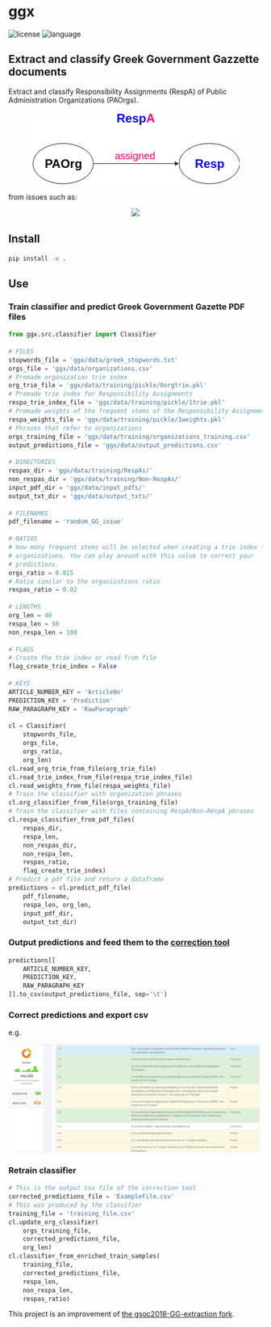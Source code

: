 # ggx

![license](https://img.shields.io/badge/License-GPLv3-blue.svg)
![language](https://img.shields.io/badge/python-3.6-green.svg)

## Extract and classify Greek Government Gazzette documents

Extract and classify Responsibility Assignments (RespA) of Public Administration Organizations (PAOrgs).

<p align="center">
  <img src="resources/respa_graph.png"/>
</p>

from issues such as:

<p align="center">
  <img src="resources/issue_example.png"/>
</p>

## Install
```bash
pip install -e .
```

## Use
### Train classifier and predict Greek Government Gazette PDF files
```python
from ggx.src.classifier import Classifier

# FILES
stopwords_file = 'ggx/data/greek_stopwords.txt'
orgs_file = 'ggx/data/organizations.csv'
# Premade organization trie index
org_trie_file = 'ggx/data/training/pickle/0orgtrie.pkl'
# Premade trie index for Responsibility Assignments
respa_trie_index_file = 'ggx/data/training/pickle/1trie.pkl'
# Premade weights of the frequent stems of the Responsibility Assignments
respa_weights_file = 'ggx/data/training/pickle/1weights.pkl'
# Phrases that refer to organizations
orgs_training_file = 'ggx/data/training/organizations_training.csv'
output_predictions_file = 'ggx/data/output_predictions.csv'

# DIRECTORIES
respas_dir = 'ggx/data/training/RespAs/'
non_respas_dir = 'ggx/data/training/Non-RespAs/'
input_pdf_dir = 'ggx/data/input_pdfs/'
output_txt_dir = 'ggx/data/output_txts/'

# FILENAMES
pdf_filename = 'random_GG_issue'

# RATIOS
# How many frequent stems will be selected when creating a trie index for the
# organizations. You can play around with this value to correct your
# predictions.
orgs_ratio = 0.015
# Ratio similar to the organizations ratio
respas_ratio = 0.02

# LENGTHS
org_len = 40
respa_len = 50
non_respa_len = 100

# FLAGS
# Create the trie index or read from file
flag_create_trie_index = False

# KEYS
ARTICLE_NUMBER_KEY = 'ArticleNo'
PREDICTION_KEY = 'Prediction'
RAW_PARAGRAPH_KEY = 'RawParagraph'

cl = Classifier(
    stopwords_file,
    orgs_file,
    orgs_ratio,
    org_len)
cl.read_org_trie_from_file(org_trie_file)
cl.read_trie_index_from_file(respa_trie_index_file)
cl.read_weights_from_file(respa_weights_file)
# Train the classifier with organization phrases
cl.org_classifier_from_file(orgs_training_file)
# Train the classifier with files containing RespA/Non-RespA phrases
cl.respa_classifier_from_pdf_files(
    respas_dir,
    respa_len,
    non_respas_dir,
    non_respa_len,
    respas_ratio,
    flag_create_trie_index)
# Predict a pdf file and return a dataframe
predictions = cl.predict_pdf_file(
    pdf_filename,
    respa_len, org_len,
    input_pdf_dir,
    output_txt_dir)
```
### Output predictions and feed them to the [correction tool](https://thodoris.github.io/fekextractor/)
```python
predictions[[
    ARTICLE_NUMBER_KEY,
    PREDICTION_KEY,
    RAW_PARAGRAPH_KEY
]].to_csv(output_predictions_file, sep='\t')
```
### Correct predictions and export csv
e.g. 

<p align="center">
  <img src="resources/correction_tool_example.png"/>
</p>

### Retrain classifier
```python
# This is the output csv file of the correction tool
corrected_predictions_file = 'ExampleFile.csv'
# This was produced by the classifier
training_file = 'training_file.csv'
cl.update_org_classifier(
    orgs_training_file,
    corrected_predictions_file,
    org_len)
cl.classifier_from_enriched_train_samples(
    training_file,
    corrected_predictions_file,
    respa_len,
    non_respa_len,
    respas_ratio)
```

This project is an improvement of [the gsoc2018-GG-extraction fork](https://github.com/kontopoulos/gsoc2018-GG-extraction).

